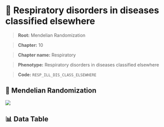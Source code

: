 # 🧪 Respiratory disorders in diseases classified elsewhere

> **Root:** Mendelian Randomization

> **Chapter:** 10  

> **Chapter name:** Respiratory

> **Phenotype:** Respiratory disorders in diseases classified elsewhere  

> **Code:** `RESP_ILL_DIS_CLASS_ELSEWHERE`

## 🧬 Mendelian Randomization  

<img src="/MR/Figures/Forward/RESP_ILL_DIS_CLASS_ELSEWHERE.png"/>

## 📊 Data Table

<CsvTableMRF src="/MR_Data/Forward/RESP_ILL_DIS_CLASS_ELSEWHERE.csv"/>
